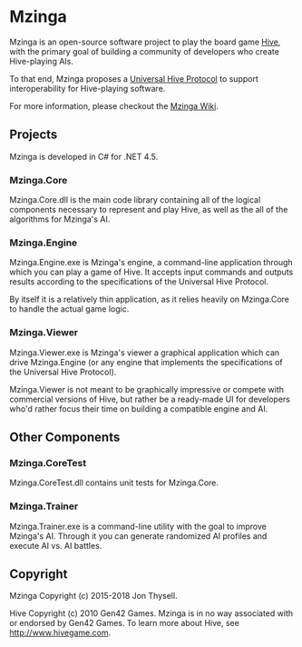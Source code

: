 # Mzinga #

Mzinga is an open-source software project to play the board game [Hive](Hive), with the primary goal of building a community of developers who create Hive-playing AIs.

To that end, Mzinga proposes a [Universal Hive Protocol](https://github.com/jonthysell/Mzinga/wiki/UniversalHiveProtocol) to support interoperability for Hive-playing software.

For more information, please checkout the [Mzinga Wiki](https://github.com/jonthysell/Mzinga/wiki).

## Projects ##

Mzinga is developed in C# for .NET 4.5.

### Mzinga.Core ###

Mzinga.Core.dll is the main code library containing all of the logical components necessary to represent and play Hive, as well as the all of the algorithms for Mzinga's AI.

### Mzinga.Engine ###

Mzinga.Engine.exe is Mzinga's engine, a command-line application through which you can play a game of Hive. It accepts input commands and outputs results according to the specifications of the Universal Hive Protocol.

By itself it is a relatively thin application, as it relies heavily on Mzinga.Core to handle the actual game logic.

### Mzinga.Viewer ###

Mzinga.Viewer.exe is Mzinga's viewer a graphical application which can drive Mzinga.Engine (or any engine that implements the specifications of the Universal Hive Protocol).

Mzinga.Viewer is not meant to be graphically impressive or compete with commercial versions of Hive, but rather be a ready-made UI for developers who'd rather focus their time on building a compatible engine and AI.

## Other Components ##

### Mzinga.CoreTest ###

Mzinga.CoreTest.dll contains unit tests for Mzinga.Core.

### Mzinga.Trainer ###

Mzinga.Trainer.exe is a command-line utility with the goal to improve Mzinga's AI. Through it you can generate randomized AI profiles and execute AI vs. AI battles.

## Copyright ##

Mzinga Copyright (c) 2015-2018 Jon Thysell.

Hive Copyright (c) 2010 Gen42 Games. Mzinga is in no way associated with or endorsed by Gen42 Games. To learn more about Hive, see http://www.hivegame.com.
